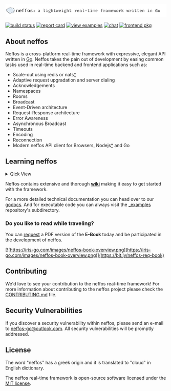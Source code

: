 <img src="gh_logo.png" />

[![build status](https://img.shields.io/travis/kataras/neffos/master.svg?style=for-the-badge)](https://travis-ci.org/kataras/neffos) [![report card](https://img.shields.io/badge/report%20card-a%2B-ff3333.svg?style=for-the-badge)](https://goreportcard.com/report/github.com/kataras/neffos)<!--[![godocs](https://img.shields.io/badge/go-%20docs-488AC7.svg?style=for-the-badge)](https://godoc.org/github.com/kataras/neffos)--> [![view examples](https://img.shields.io/badge/learn%20by-examples-0077b3.svg?style=for-the-badge)](https://github.com/kataras/neffos/tree/master/_examples) [![chat](https://img.shields.io/gitter/room/neffos-framework/community.svg?color=blue&logo=gitter&style=for-the-badge)](https://gitter.im/neffos-framework/community) [![frontend pkg](https://img.shields.io/badge/JS%20-client-BDB76B.svg?style=for-the-badge)](https://github.com/kataras/neffos.js)

## About neffos

Neffos is a cross-platform real-time framework with expressive, elegant API written in [Go](https://golang.org). Neffos takes the pain out of development by easing common tasks used in real-time backend and frontend applications such as:

- Scale-out using redis or nats[*](_examples/scale-out)
- Adaptive request upgradation and server dialing
- Acknowledgements
- Namespaces
- Rooms
- Broadcast
- Event-Driven architecture
- Request-Response architecture
- Error Awareness
- Asynchronous Broadcast
- Timeouts
- Encoding
- Reconnection
- Modern neffos API client for Browsers, Nodejs[*](https://github.com/kataras/neffos.js) and Go

## Learning neffos

<details>
<summary>Qick View</summary>

## Server

```go
import (
    // [...]
    "github.com/kataras/neffos"
    "github.com/kataras/neffos/gorilla"
)

func runServer() {
    events := make(neffos.Namespaces)
    events.On("/v1", "workday", func(ns *neffos.NSConn, msg neffos.Message) error {
        date := string(msg.Body)

        t, err := time.Parse("01-02-2006", date)
        if err != nil {
            if n := ns.Conn.Increment("tries"); n >= 3 && n%3 == 0 {
                // Return custom error text to the client.
                return fmt.Errorf("Why not try this one? 06-24-2019")
            } else if n >= 6 && n%2 == 0 {
                // Fire the "notify" client event.
                ns.Emit("notify", []byte("What are you doing?"))
            }
            // Return the parse error back to the client.
            return err
        }

        weekday := t.Weekday()

        if weekday == time.Saturday || weekday == time.Sunday {
            return neffos.Reply([]byte("day off"))
        }

        // Reply back to the client.
        responseText := fmt.Sprintf("it's %s, do your job.", weekday)
        return neffos.Reply([]byte(responseText))
    })

    websocketServer := neffos.New(gorilla.DefaultUpgrader, events)

    // Fire the "/v1:notify" event to all clients after server's 1 minute.
    time.AfterFunc(1*time.Minute, func() {
        websocketServer.Broadcast(nil, neffos.Message{
            Namespace: "/v1",
            Event:     "notify",
            Body:      []byte("server is up and running for 1 minute"),
        })
    })

    router := http.NewServeMux()
    router.Handle("/", websocketServer)

    log.Println("Serving websockets on localhost:8080")
    log.Fatal(http.ListenAndServe(":8080", router))
}
```

## Go Client

```go
func runClient() {
    ctx := context.TODO()
    events := make(neffos.Namespaces)
    events.On("/v1", "notify", func(c *neffos.NSConn, msg neffos.Message) error {
        log.Printf("Server says: %s\n", string(msg.Body))
        return nil
    })

    // Connect to the server.
    client, err := neffos.Dial(ctx,
        gorilla.DefaultDialer,
        "ws://localhost:8080",
        events)
    if err != nil {
        panic(err)
    }

    // Connect to a namespace.
    c, err := client.Connect(ctx, "/v1")
    if err != nil {
        panic(err)
    }

    fmt.Println("Please specify a date of format: mm-dd-yyyy")

    for {
        fmt.Print(">> ")
        var date string
        fmt.Scanln(&date)

        // Send to the server and wait reply to this message.
        response, err := c.Ask(ctx, "workday", []byte(date))
        if err != nil {
            if neffos.IsCloseError(err) {
                // Check if the error is a close signal,
                // or make use of the `<- client.NotifyClose`
                // read-only channel instead.
                break
            }

            // >> 13-29-2019
            // error received: parsing time "13-29-2019": month out of range
            fmt.Printf("error received: %v\n", err)
            continue
        }

        // >> 06-29-2019
        // it's a day off!
        //
        // >> 06-24-2019
        // it's Monday, do your job.
        fmt.Println(string(response.Body))
    }
}
```

## Javascript Client

Navigate to: <https://github.com/kataras/neffos.js>

</details>

Neffos contains extensive and thorough **[wiki](https://github.com/kataras/neffos/wiki)** making it easy to get started with the framework.

For a more detailed technical documentation you can head over to our [godocs](https://godoc.org/github.com/kataras/neffos). And for executable code you can always visit the [_examples](_examples/) repository's subdirectory.

### Do you like to read while traveling?

You can [request](https://bit.ly/neffos-req-book) a PDF version of the **E-Book** today and be participated in the development of neffos.

[![https://iris-go.com/images/neffos-book-overview.png](https://iris-go.com/images/neffos-book-overview.png)](https://bit.ly/neffos-req-book)

## Contributing

We'd love to see your contribution to the neffos real-time framework! For more information about contributing to the neffos project please check the [CONTRIBUTING.md](CONTRIBUTING.md) file.

## Security Vulnerabilities

If you discover a security vulnerability within neffos, please send an e-mail to [neffos-go@outlook.com](mailto:neffos-go@outlook.com). All security vulnerabilities will be promptly addressed.

## License

The word "neffos" has a greek origin and it is translated to "cloud" in English dictionary.

The neffos real-time framework is open-source software licensed under the [MIT license](https://opensource.org/licenses/MIT).
<!-- [![FOSSA Status](https://app.fossa.io/api/projects/git%2Bgithub.com%2Fkataras%2Fneffos.svg?type=large)](https://app.fossa.io/projects/git%2Bgithub.com%2Fkataras%2Fneffos?ref=badge_large) -->
